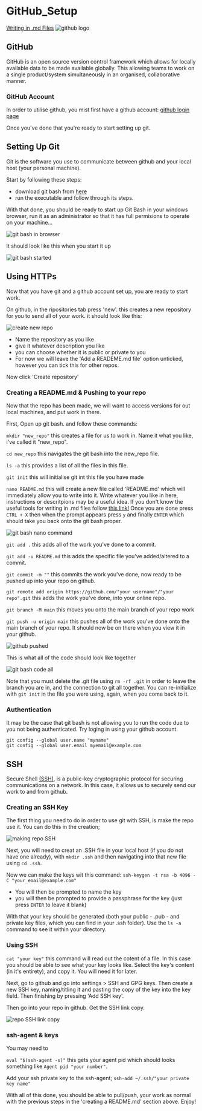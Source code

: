 # GitHub_Setup
[Writing in .md Files](https://github.com/R-a-Moore/Writing_In_md)
![github logo](https://www.netmatters.co.uk/uploads/article/636/github-NVKO.png)
## GitHub
GitHub is an open source version control framework which allows for locally available data to be made available globally. This allowing teams to work on a single product/system simultaneously in an organised, collaborative manner.


### GitHub Account
In order to utilise github, you mist first have a github account: [github login page](https://github.com/)

Once you've done that you're ready to start setting up git.
## Setting Up Git
Git is the software you use to communicate between github and your local host (your personal machine).

Start by following these steps:
- download git bash from [here](https://gitforwindows.org/)
- run the executable and follow through its steps.

With that done, you should be ready to start up Git Bash in your windows browser, run it as an administrator so that it has full permisions to operate on your machine...

![git bash in browser](https://user-images.githubusercontent.com/47668244/181805670-e543161e-7deb-495c-8220-c4ae665f7df2.png)

It should look like this when you start it up

![git bash started](https://user-images.githubusercontent.com/47668244/181805721-8c80c55e-9e8b-4d34-ad58-fb905bbe5af4.png)

## Using HTTPs
Now that you have git and a github account set up, you are ready to start work.

On github, in the ripositories tab press 'new'. this creates a new repository for you to send all of your work. it should look like this: 
 
![create new repo](https://user-images.githubusercontent.com/47668244/181805754-27727057-7221-4117-a082-06d026502b0e.png)

- Name the repository as you like
- give it whatever description you like
- you can choose whether it is public or private to you
- For now we will leave the 'Add a READEME.md file' option unticked, however you can tick this for other repos.

Now click 'Create repository'

### Creating a README.md & Pushing to your repo
Now that the repo has been made, we will want to access versions for out local machines, and put work in there.

First, Open up git bash. and follow these commands:

`mkdir "new_repo"` this creates a file for us to work in. Name it what you like, i've called it "new_repo".

`cd new_repo` this navigates the git bash into the new_repo file.

`ls -a` this provides a list of all the files in this file.

`git init` this will initialise git int this file you have made

`nano README.md` this will create a new file called 'README.md' which will immediately allow you to write into it.
Write whatever you like in here, instructions or descritpions may be a useful idea. If you don't know the useful tools for writing in .md files follow [this link!](https://github.com/R-a-Moore/Writing_In_md)
Once you are done press `CTRL + X` then when the prompt appears press `y` and finally `ENTER` which should take you back onto the git bash proper.

![git bash nano command]()

`git add .` this adds all of the work you've done to a commit.

`git add -u README.md` this adds the specific file you've added/altered to a commit.

`git commit -m ""` this commits the work you've done, now ready to be pushed up into your repo on github.

`git remote add origin https://github.com/"your username"/"your repo".git` this adds the work you've done, into your online repo.

`git branch -M main` this moves you onto the main branch of your repo work

`git push -u origin main` this pushes all of the work you've done onto the main branch of your repo. It should now be on there when you view it in your github.

![github pushed]()

This is what all of the code should look like together

![git bash code all]()

Note that you must delete the .git file using `rm -rf .git` in order to leave the branch you are in, and the connection to git all together. You can re-initialize with `git init` in the file you were using, again, when you come back to it.
### Authentication
It may be the case that git bash is not allowing you to run the code due to you not being authenticated. Try loging in using your github account.

```commandline
git config --global user.name "myname"
git config --global user.email myemail@example.com
```

## SSH

Secure Shell [(SSH)](https://en.wikipedia.org/wiki/Secure_Shell), is a public-key cryptographic protocol for securing communications on a network. In this case, it allows us to securely send our work to and from github.

### Creating an SSH Key
The first thing you need to do in order to use git with SSH, is make the repo use it. You can do this in the creation;

![making repo SSH](https://user-images.githubusercontent.com/47668244/181997207-ad44fff9-956a-420e-99aa-83a62ec1548d.png)

Next, you will need to creat an .SSH file in your local host (if you do not have one already), with `mkdir .ssh` and then navigating into that new file using `cd .ssh`.

Now we can make the keys wit this command: `ssh-keygen -t rsa -b 4096 -C "your_email@example.com"`

- You will then be prompted to name the key
- you will then be prompted to provide a passphrase for the key (just press `ENTER` to leave it blank)

With that your key should be generated (both your public - .pub - and private key files, which you can find in your .ssh folder). Use the `ls -a` command to see it within your directory.

### Using SSH

`cat "your key"` this command will read out the cotent of a file. In this case you should be able to see what your key looks like. Select the key's content (in it's entirety), and copy it. You will need it for later.

Next, go to github and go into settings > SSH and GPG keys. Then create a new SSH key, naming/titling it and pasting the copy of the key into the key field. Then finishing by pressing 'Add SSH key'.

Then go into your repo in github. Get the SSH link copy. 

![repo SSH link copy](https://user-images.githubusercontent.com/47668244/181997196-1b4db931-c527-4d1b-a8a8-1da585b24c5e.png)

### ssh-agent & keys
You may need to 

`eval "$(ssh-agent -s)"` this gets your agent pid which should looks something like `Agent pid "your number"`.

Add your ssh private key to the ssh-agent; `ssh-add ~/.ssh/"your private key name"`

With all of this done, you should be able to pull/push, your work as normal with the previous steps in the 'creating a README.md' section above. Enjoy!
